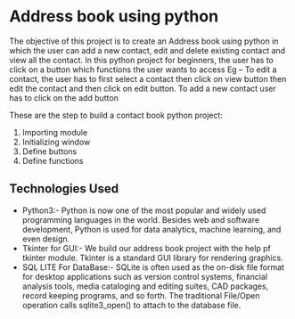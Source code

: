 Address book using python 
===============

The objective of this project is to create an Address book using python in which the user can add a new contact, edit and delete existing contact and view all the contact.
In this python project for beginners, the user has to click on a button which functions the user wants to access Eg – To edit a contact, the user has to first select a contact then click on view button then edit the contact and then click on edit button. To add a new contact user has to click on the add button

These are the step to build a contact book python project:
1.	Importing module
2.	Initializing window
3.	Define buttons
4.	Define functions


## Technologies Used
- Python3:-  Python is now one of the most popular and widely used programming languages in the world. Besides web and software development, Python is used for data analytics, machine learning, and even design.
- Tkinter for GUI:- We build our address book project with the help pf tkinter module. Tkinter is a standard GUI library for rendering graphics. 
- SQL LITE For DataBase:- SQLite is often used as the on-disk file format for desktop applications such as version control systems, financial analysis tools, media cataloging and editing suites, CAD packages, record keeping programs, and so forth. The traditional File/Open operation calls sqlite3_open() to attach to the database file.
